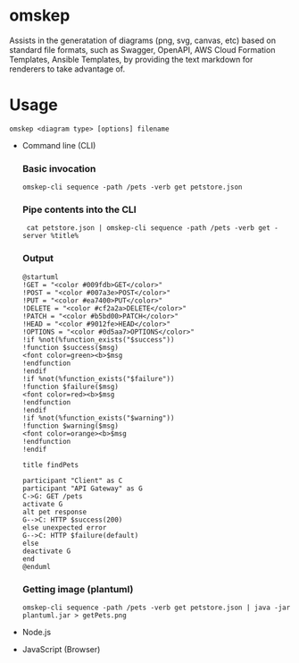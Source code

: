 # omskep
Assists in the generatation of diagrams (png, svg, canvas, etc) based on standard file formats, such as Swagger, OpenAPI, AWS Cloud Formation Templates, Ansible Templates, by providing the text markdown for renderers to take advantage of.

# Usage
~~~
omskep <diagram type> [options] filename
~~~

* Command line (CLI)

  ### Basic invocation
  ~~~
  omskep-cli sequence -path /pets -verb get petstore.json
  ~~~
  
    ### Pipe contents into the CLI
  ~~~
   cat petstore.json | omskep-cli sequence -path /pets -verb get -server %title% 
  ~~~
  
  ### Output
  ~~~
  @startuml
  !GET = "<color #009fdb>GET</color>"
  !POST = "<color #007a3e>POST</color>"
  !PUT = "<color #ea7400>PUT</color>"
  !DELETE = "<color #cf2a2a>DELETE</color>"
  !PATCH = "<color #b5bd00>PATCH</color>"
  !HEAD = "<color #9012fe>HEAD</color>"
  !OPTIONS = "<color #0d5aa7>OPTIONS</color>"
  !if %not(%function_exists("$success"))
  !function $success($msg)
  <font color=green><b>$msg
  !endfunction
  !endif
  !if %not(%function_exists("$failure"))
  !function $failure($msg)
  <font color=red><b>$msg
  !endfunction
  !endif
  !if %not(%function_exists("$warning"))
  !function $warning($msg)
  <font color=orange><b>$msg
  !endfunction
  !endif

  title findPets

  participant "Client" as C
  participant "API Gateway" as G
  C->G: GET /pets
  activate G
  alt pet response
  G-->C: HTTP $success(200)
  else unexpected error
  G-->C: HTTP $failure(default)
  else 
  deactivate G
  end
  @enduml

  ~~~
  
  ### Getting image (plantuml)
  ~~~
  omskep-cli sequence -path /pets -verb get petstore.json | java -jar plantuml.jar > getPets.png
  ~~~

* Node.js
* JavaScript (Browser)

